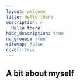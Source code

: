 ```yaml
---
layout: welcome
title: Hello there
description: >
  Hello there
hide_description: true
no_groups: true
sitemap: false
cover: true
---
```


## A bit about myself

<!--author-->


<!--projects-->


<!--posts_list-->



<!-- Links -->
[resume]: /resume/
[Hydejack]: https://hydejack.com



